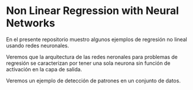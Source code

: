 # Non Linear Regression with Neural Networks

En el presente repositorio muestro algunos ejemplos de regresión no lineal usando redes neuronales.

Veremos que la arquitectura de las redes neronales para problemas de regresión se caracterizan
por tener una sola neurona sin función de activación en la capa de salida.

Veremos un ejemplo de detección de patrones en un conjunto de datos. 
